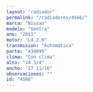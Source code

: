 ```yaml
---
layout: "radiador"
permalink: "/radiadores/4566/"
marca: "Nissan"
modelo: "Sentra"
ano: "2011"
motor: "L4 2.0"
transmision: "Automática"
parte: "434095"
clima: "Con clima"
alto: "14 3/4"
ancho: "27 11/16"
observaciones: ""
id: "4566"
---
```


